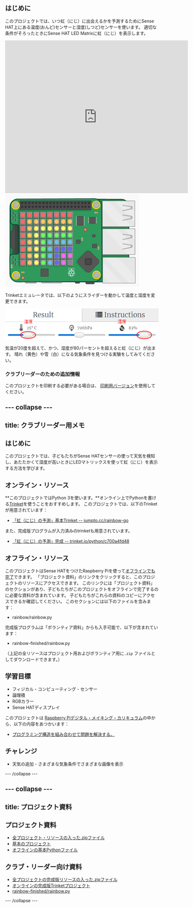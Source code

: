 ## はじめに

このプロジェクトでは、いつ虹（にじ）に出会えるかを予測するためにSense HAT上にある温度(おんど)センサーと湿度(しつど)センサーを使います。 適切な条件がそろったときにSense HAT LED Matrixに虹（にじ）を表示します。

<div class="trinket">
  <iframe src="https://trinket.io/embed/python/c700a4fd48?outputOnly=true&start=result" width="600" height="500" frameborder="0" marginwidth="0" marginheight="0" allowfullscreen mark="crwd-mark">
</iframe> <img src="images/rainbow-final.png" />
</div>

Trinketエミュレータでは、以下のようにスライダーを動かして温度と湿度を変更できます。

![スクリーンショット](images/rainbow-sliders.png)

気温が20度を超えて、かつ、湿度が80パーセントを超えると虹（にじ）が出ます。 晴れ（黄色）や雪（白）になる気象条件を見つける実験をしてみてください。

### クラブリーダーのための追加情報

このプロジェクトを印刷する必要がある場合は、 [印刷用バージョン](https://projects.raspberrypi.org/ja-JP/projects/rainbow-predictor/print)を使用してください。

--- collapse ---
---
title: クラブリーダー用メモ
---
## はじめに

このプロジェクトでは、子どもたちがSense HATセンサーの使って天気を検知し、あたたかくて湿度が高いときにLEDマトリックスを使って虹（にじ）を表示する方法を学びます。

## オンライン・リソース

**このプロジェクトではPython 3を使います。**オンライン上でPythonを書ける[Trinket](https://trinket.io/)を使うことをおすすめします。 このプロジェクトでは、以下のTrinketが用意されています：

* [「虹（にじ）の予測」基本Trinket -- jumpto.cc/rainbow-go](http://jumpto.cc/rainbow-go)

また、完成版プログラムが入力済みのtrinketも用意されています。

* [「虹（にじ）の予測」完成 -- trinket.io/python/c700a4fd48](https://trinket.io/python/c700a4fd48)

## オフライン・リソース

このプロジェクトはSense HATをつけたRaspberry Piを使って[オフラインでも完了](https://www.codeclubprojects.org/en-GB/resources/physical-sense-hat/)できます。 「プロジェクト資料」のリンクをクリックすると、このプロジェクトのリソースにアクセスできます。 このリンクには「プロジェクト資料」のセクションがあり、子どもたちがこのプロジェクトをオフラインで完了するのに必要な資料が含まれています。 子どもたちがこれらの資料のコピーにアクセスできるか確認してください。 このセクションには以下のファイルを含みます：

* rainbow/rainbow.py

完成版プログラムは「ボランティア資料」からも入手可能で、以下が含まれています：

* rainbow-finished/rainbow.py

（上記の全リソースはプロジェクト用およびボランティア用に`.zip` ファイルとしてダウンロードできます。）

## 学習目標

* フィジカル・コンピューティング - センサー
* 論理積 
* RGBカラー
* Sense HATディスプレイ

このプロジェクトは [Raspberry Piデジタル・メイキング・カリキュラム](https://rpf.io/curriculum)の中から、以下の内容をあつかいます：

* [プログラミング構造を組み合わせて問題を解決する。](https://www.raspberrypi.org/curriculum/programming/builder)

## チャレンジ

* 天気の追加 - さまざまな気象条件でさまざまな画像を表示 

--- /collapse ---

--- collapse ---
---
title: プロジェクト資料
---
## プロジェクト資料

* [全プロジェクト・リソースの入った.zipファイル](resources/rainbow-project-resources.zip)
* [基本のプロジェクト](http://jumpto.cc/rainbow-go)
* [オフラインの基本Pythonファイル](resources/rainbow-rainbow.py)

## クラブ・リーダー向け資料

* [全プロジェクトの完成版リソースの入った.zipファイル](resources/rainbow-volunteer-resources.zip)
* [オンラインの完成版Trinketプロジェクト](https://trinket.io/python/c700a4fd48)
* [rainbow-finished/rainbow.py](resources/rainbow-final-rainbow.py)

--- /collapse ---